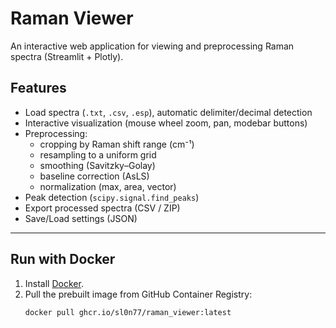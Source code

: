 # Raman Viewer

An interactive web application for viewing and preprocessing Raman spectra (Streamlit + Plotly).

## Features
- Load spectra (`.txt`, `.csv`, `.esp`), automatic delimiter/decimal detection
- Interactive visualization (mouse wheel zoom, pan, modebar buttons)
- Preprocessing:
  - cropping by Raman shift range (cm⁻¹)
  - resampling to a uniform grid
  - smoothing (Savitzky–Golay)
  - baseline correction (AsLS)
  - normalization (max, area, vector)
- Peak detection (`scipy.signal.find_peaks`)
- Export processed spectra (CSV / ZIP)
- Save/Load settings (JSON)

---

## Run with Docker

1. Install [Docker](https://docs.docker.com/get-docker/).
2. Pull the prebuilt image from GitHub Container Registry:
   ```bash
   docker pull ghcr.io/sl0n77/raman_viewer:latest
